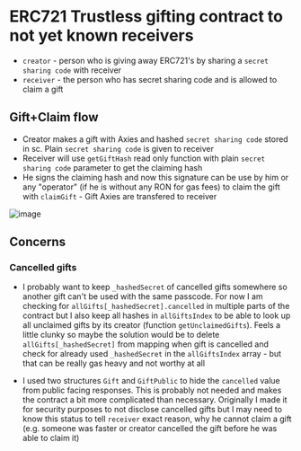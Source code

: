 # ERC721 Trustless gifting contract to not yet known receivers

- `creator` - person who is giving away ERC721's by sharing a `secret sharing code` with receiver
- `receiver` - the person who has secret sharing code and is allowed to claim a gift

## Gift+Claim flow
- Creator makes a gift with Axies and hashed `secret sharing code` stored in sc. Plain `secret sharing code` is given to receiver
- Receiver will use `getGiftHash` read only function with plain `secret sharing code` parameter to get the claiming hash
- He signs the claiming hash and now this signature can be use by him or any "operator" (if he is without any RON for gas fees) to claim the gift with `claimGift` - Gift Axies are transfered to receiver

![image](https://user-images.githubusercontent.com/1337260/206153538-2716c9af-469a-4b21-9a0c-9d29a6890c02.png)

## Concerns

### Cancelled  gifts
- I probably want to keep `_hashedSecret` of cancelled gifts somewhere so another gift can't be used with the same passcode. For now I am checking for `allGifts[_hashedSecret].cancelled` in multiple parts of the contract but I also keep all hashes in `allGiftsIndex` to be able to look up all unclaimed gifts by its creator (function `getUnclaimedGifts`). Feels a little clunky so maybe the solution would be to delete `allGifts[_hashedSecret]` from mapping when gift is cancelled and check for already used `_hashedSecret` in the `allGiftsIndex` array - but that can be really gas heavy and not worthy at all

- I used two structures `Gift` and `GiftPublic` to hide the `cancelled` value from public facing responses. This is probably not needed and makes the contract a bit more complicated than necessary. Originally I made it for security purposes to not disclose cancelled gifts but I may need to know this status to tell `receiver` exact reason, why he cannot claim a gift (e.g. someone was faster or creator cancelled the gift before he was able to claim it)
